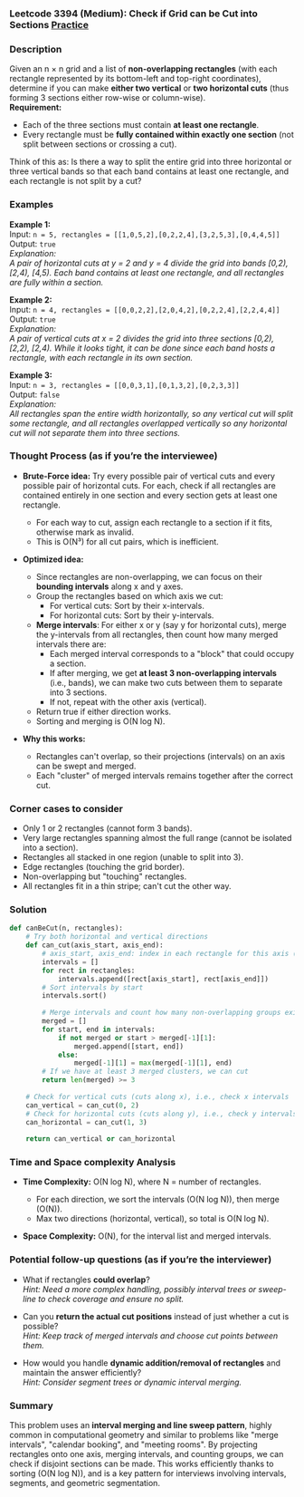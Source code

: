 ### Leetcode 3394 (Medium): Check if Grid can be Cut into Sections [Practice](https://leetcode.com/problems/check-if-grid-can-be-cut-into-sections)

### Description  
Given an n × n grid and a list of **non-overlapping rectangles** (with each rectangle represented by its bottom-left and top-right coordinates), determine if you can make **either two vertical** or **two horizontal cuts** (thus forming 3 sections either row-wise or column-wise).  
**Requirement:**  
- Each of the three sections must contain **at least one rectangle**.  
- Every rectangle must be **fully contained within exactly one section** (not split between sections or crossing a cut).

Think of this as: Is there a way to split the entire grid into three horizontal or three vertical bands so that each band contains at least one rectangle, and each rectangle is not split by a cut?

### Examples  

**Example 1:**  
Input: `n = 5, rectangles = [[1,0,5,2],[0,2,2,4],[3,2,5,3],[0,4,4,5]]`  
Output: `true`  
*Explanation:  
A pair of horizontal cuts at y = 2 and y = 4 divide the grid into bands [0,2), [2,4), [4,5). Each band contains at least one rectangle, and all rectangles are fully within a section.*

**Example 2:**  
Input: `n = 4, rectangles = [[0,0,2,2],[2,0,4,2],[0,2,2,4],[2,2,4,4]]`  
Output: `true`  
*Explanation:  
A pair of vertical cuts at x = 2 divides the grid into three sections [0,2), [2,2), [2,4). While it looks tight, it can be done since each band hosts a rectangle, with each rectangle in its own section.*

**Example 3:**  
Input: `n = 3, rectangles = [[0,0,3,1],[0,1,3,2],[0,2,3,3]]`  
Output: `false`  
*Explanation:  
All rectangles span the entire width horizontally, so any vertical cut will split some rectangle, and all rectangles overlapped vertically so any horizontal cut will not separate them into three sections.*

### Thought Process (as if you’re the interviewee)  
- **Brute-Force idea:** Try every possible pair of vertical cuts and every possible pair of horizontal cuts. For each, check if all rectangles are contained entirely in one section and every section gets at least one rectangle.
    - For each way to cut, assign each rectangle to a section if it fits, otherwise mark as invalid.  
    - This is O(N³) for all cut pairs, which is inefficient.

- **Optimized idea:**  
    - Since rectangles are non-overlapping, we can focus on their **bounding intervals** along x and y axes.
    - Group the rectangles based on which axis we cut:
        - For vertical cuts: Sort by their x-intervals.
        - For horizontal cuts: Sort by their y-intervals.
    - **Merge intervals**: For either x or y (say y for horizontal cuts), merge the y-intervals from all rectangles, then count how many merged intervals there are:
        - Each merged interval corresponds to a "block" that could occupy a section.
        - If after merging, we get **at least 3 non-overlapping intervals** (i.e., bands), we can make two cuts between them to separate into 3 sections.  
        - If not, repeat with the other axis (vertical).
    - Return true if either direction works.
    - Sorting and merging is O(N log N).

- **Why this works:**  
    - Rectangles can't overlap, so their projections (intervals) on an axis can be swept and merged.
    - Each "cluster" of merged intervals remains together after the correct cut.

### Corner cases to consider  
- Only 1 or 2 rectangles (cannot form 3 bands).
- Very large rectangles spanning almost the full range (cannot be isolated into a section).
- Rectangles all stacked in one region (unable to split into 3).
- Edge rectangles (touching the grid border).
- Non-overlapping but "touching" rectangles.
- All rectangles fit in a thin stripe; can't cut the other way.

### Solution

```python
def canBeCut(n, rectangles):
    # Try both horizontal and vertical directions
    def can_cut(axis_start, axis_end):
        # axis_start, axis_end: index in each rectangle for this axis (0=x, 1=y)
        intervals = []
        for rect in rectangles:
            intervals.append([rect[axis_start], rect[axis_end]])
        # Sort intervals by start
        intervals.sort()
        
        # Merge intervals and count how many non-overlapping groups exist
        merged = []
        for start, end in intervals:
            if not merged or start > merged[-1][1]:
                merged.append([start, end])
            else:
                merged[-1][1] = max(merged[-1][1], end)
        # If we have at least 3 merged clusters, we can cut
        return len(merged) >= 3
    
    # Check for vertical cuts (cuts along x), i.e., check x intervals
    can_vertical = can_cut(0, 2)
    # Check for horizontal cuts (cuts along y), i.e., check y intervals
    can_horizontal = can_cut(1, 3)
    
    return can_vertical or can_horizontal
```

### Time and Space complexity Analysis  

- **Time Complexity:** O(N log N), where N = number of rectangles.  
  - For each direction, we sort the intervals (O(N log N)), then merge (O(N)).
  - Max two directions (horizontal, vertical), so total is O(N log N).

- **Space Complexity:** O(N), for the interval list and merged intervals.

### Potential follow-up questions (as if you’re the interviewer)  

- What if rectangles **could overlap**?  
  *Hint: Need a more complex handling, possibly interval trees or sweep-line to check coverage and ensure no split.*

- Can you **return the actual cut positions** instead of just whether a cut is possible?  
  *Hint: Keep track of merged intervals and choose cut points between them.*

- How would you handle **dynamic addition/removal of rectangles** and maintain the answer efficiently?  
  *Hint: Consider segment trees or dynamic interval merging.*

### Summary
This problem uses an **interval merging and line sweep pattern**, highly common in computational geometry and similar to problems like "merge intervals", "calendar booking", and "meeting rooms". By projecting rectangles onto one axis, merging intervals, and counting groups, we can check if disjoint sections can be made. This works efficiently thanks to sorting (O(N log N)), and is a key pattern for interviews involving intervals, segments, and geometric segmentation.
